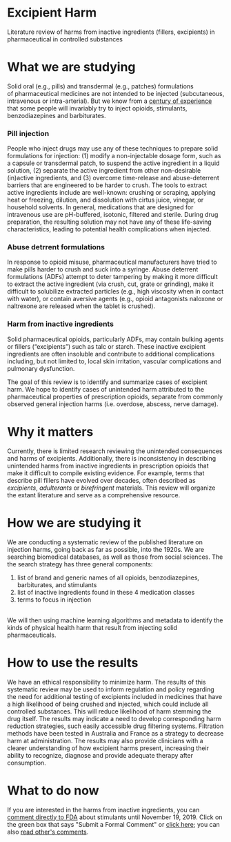 # Excipient Harm
Literature review of harms from inactive ingredients (fillers, excipients) in pharmaceutical in controlled substances

# What we are studying
Solid oral (e.g., pills) and transdermal (e.g., patches) formulations of pharmaceutical medicines are not intended to be injected (subcutaneous, intravenous or intra-arterial). But we know from a [century of experience](https://www.fda.gov/downloads/AdvisoryCommittees/CommitteesMeetingMaterials/Drugs/AnestheticAndAnalgesicDrugProductsAdvisoryCommittee/UCM569139.pdf) that some people will invariably try to inject opioids, stimulants, benzodiazepines and barbiturates.<br>

### Pill injection
People who inject drugs may use any of these techniques to prepare solid formulations for injection: (1) modify a non-injectable dosage form, such as a capsule or transdermal patch, to suspend the active ingredient in a liquid solution, (2) separate the active ingredient from other non-desirable (in)active ingredients, and (3) overcome time-release and abuse-deterrent barriers that are engineered to be harder to crush. The tools to extract active ingredients include are well-known: crushing or scraping, applying heat or freezing, dilution, and dissolution with cirtus juice, vinegar, or household solvents. In general, medications that are designed for intravenous use are pH-buffered, isotonic, filtered and sterile. During drug preparation, the resulting solution may not have any of these life-saving characteristics, leading to potential health complications when injected.<br>

### Abuse detrrent formulations
In response to opioid misuse, pharmaceutical manufacturers have tried to make pills harder to crush and suck into a syringe. Abuse deterrent formulations (ADFs) attempt to deter tampering by making it more difficult to extract the active ingredient (via crush, cut, grate or grinding), make it difficult to solubilize extracted particles (e.g., high viscosity when in contact with water), or contain aversive agents (e.g., opioid antagonists naloxone or naltrexone are released when the tablet is crushed).<br>

### Harm from inactive ingredients
Solid pharmaceutical opioids, particularly ADFs, may contain bulking agents or fillers (“excipients”) such as talc or starch. These inactive excipient ingredients are often insoluble and contribute to additional complications including, but not limited to, local skin irritation, vascular complications and pulmonary dysfunction.<br>

The goal of this review is to identify and summarize cases of excipient harm. We hope to identify cases of unintended harm attributed to the pharmaceutical properties of prescription opioids, separate from commonly observed general injection harms (i.e. overdose, abscess, nerve damage).<br>

# Why it matters
Currently, there is limited research reviewing the unintended consequences and harms of excipients. Additionally, there is inconsistency in describing unintended harms from inactive ingredients in prescription opioids that make it difficult to compile existing evidence. For example, terms that describe pill fillers have evolved over decades, often described as <i>excipients</i>, <i>adulterants</i> or <i>birefringent</i> materials. This review will organize the extant literature and serve as a comprehensive resource. 

# How we are studying it
We are conducting a systematic review of the published literature on injection harms, going back as far as possible, into the 1920s. We are searching biomedical databases, as well as those from social sciences. The the search strategy has three general components:

1. list of brand and generic names of all opioids, benzodiazepines, barbiturates, and stimulants
2. list of inactive ingredients found in these 4 medication classes
3. terms to focus in injection
<br>
We will then using machine learning algorithms and metadata to identify the kinds of physical health harm that result from injecting solid pharmaceuticals. 

# How to use the results
We have an ethical responsibility to minimize harm. The results of this systematic review may be used to inform regulation and policy regarding the need for additional testing of excipients included in medicines that have a high likelihood of being crushed and injected, which could include all controlled substances. This will reduce likelihood of harm stemming the drug itself. The results may indicate a need to develop corresponding harm reduction strategies, such easily accessible drug filtering systems. Filtration methods have been tested in Australia and France as a strategy to decrease harm at administration. The results may also provide clinicians with a clearer understanding of how excipient harms present, increasing their ability to recognize, diagnose and provide adequate therapy after consumption.<br>

# What to do now
If you are interested in the harms from inactive ingredients, you can [comment directly to FDA](https://www.federalregister.gov/documents/2019/09/20/2019-20372/the-food-and-drug-administration-solicits-input-on-potential-role-for-abuse-deterrent-formulations) about stimulants until November 19, 2019. Click on the green box that says "Submit a Formal Comment" or [click here](https://www.federalregister.gov/documents/2019/09/20/2019-20372/the-food-and-drug-administration-solicits-input-on-potential-role-for-abuse-deterrent-formulations#open-comment); you can also [read other's comments](https://www.regulations.gov/docketBrowser?rpp=50&so=DESC&sb=postedDate&po=0&dct=PS&D=FDA-2019-N-3403). 

